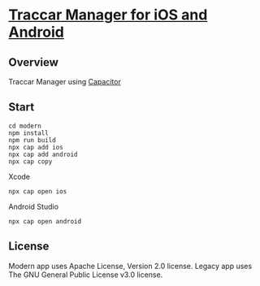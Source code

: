 # [Traccar Manager for iOS and Android](https://www.traccar.org)

## Overview

Traccar Manager using [Capacitor](https://github.com/ionic-team/capacitor)

## Start
```
cd modern
npm install
npm run build
npx cap add ios
npx cap add android
npx cap copy
```
Xcode
```
npx cap open ios
```

Android Studio
```
npx cap open android
```


## License

Modern app uses Apache License, Version 2.0 license.
Legacy app uses The GNU General Public License v3.0 license.
